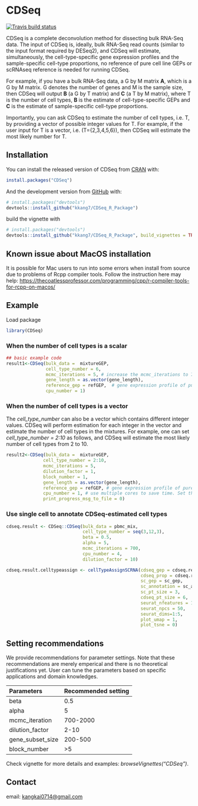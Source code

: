 
<!-- README.md is generated from README.Rmd. Please edit that file -->

# CDSeq

<!-- badges: start -->

[![Travis build
status](https://travis-ci.com/kkang7/CDSeq_R_Package.svg?branch=master)](https://travis-ci.com/kkang7/CDSeq_R_Package)
<!-- badges: end -->

CDSeq is a complete deconvolution method for dissecting bulk RNA-Seq
data. The input of CDSeq is, ideally, bulk RNA-Seq read counts (similar
to the input format required by DESeq2), and CDSeq will estimate,
simultaneously, the cell-type-specific gene expression profiles and the
sample-specific cell-type proportions, no reference of pure cell line
GEPs or scRNAseq reference is needed for running CDSeq.

For example, if you have a bulk RNA-Seq data, a G by M matrix **A**,
which is a G by M matrix. G denotes the number of genes and M is the
sample size, then CDSeq will output **B** (a G by T matrix) and **C** (a
T by M matrix), where T is the number of cell types, **B** is the
estimate of cell-type-specific GEPs and **C** is the estimate of
sample-specific cell-type proportions.

Importantly, you can ask CDSeq to estimate the number of cell types,
i.e. T, by providing a vector of possible integer values for T. For
example, if the user input for T is a vector, i.e. \(T=\{2,3,4,5,6\}\),
then CDSeq will estimate the most likely number for T.

## Installation

You can install the released version of CDSeq from
[CRAN](https://CRAN.R-project.org) with:

``` r
install.packages("CDSeq")
```

And the development version from [GitHub](https://github.com/) with:

``` r
# install.packages("devtools")
devtools::install_github("kkang7/CDSeq_R_Package")
```

build the vignette with

``` r
# install.packages("devtools")
devtools::install_github("kkang7/CDSeq_R_Package", build_vignettes = TRUE)
```

## Known issue about MacOS installation

It is possible for Mac users to run into some errors when install from
source due to problems of Rcpp compiler tools. Follow the instruction
here may help:
<https://thecoatlessprofessor.com/programming/cpp/r-compiler-tools-for-rcpp-on-macos/>

## Example

Load package

``` r
library(CDSeq)
```

### When the number of cell types is a scalar

``` r
## basic example code
result1<-CDSeq(bulk_data =  mixtureGEP, 
               cell_type_number = 6, 
               mcmc_iterations = 5, # increase the mcmc_iterations to 700 or above
               gene_length = as.vector(gene_length), 
               reference_gep = refGEP,  # gene expression profile of pure cell lines
               cpu_number = 1)
```

### When the number of cell types is a vector

The *cell\_type\_number* can also be a vector which contains different
integer values. CDSeq will perform estimation for each integer in the
vector and estimate the number of cell types in the mixtures. For
example, one can set *cell\_type\_number = 2:10* as follows, and CDSeq
will estimate the most likely number of cell types from 2 to 10.

``` r
result2<-CDSeq(bulk_data =  mixtureGEP, 
              cell_type_number = 2:10, 
              mcmc_iterations = 5, 
              dilution_factor = 1, 
              block_number = 1, 
              gene_length = as.vector(gene_length), 
              reference_gep = refGEP, # gene expression profile of pure cell lines
              cpu_number = 1, # use multiple cores to save time. Set the cpu_number = length(cell_type_number) if there is enough cores.
              print_progress_msg_to_file = 0)
```

### Use single cell to annotate CDSeq-estimated cell types

``` r
cdseq.result <- CDSeq::CDSeq(bulk_data = pbmc_mix,
                             cell_type_number = seq(3,12,3),
                             beta = 0.5,
                             alpha = 5,
                             mcmc_iterations = 700,
                             cpu_number = 4,
                             dilution_factor = 10)

cdseq.result.celltypeassign <- cellTypeAssignSCRNA(cdseq_gep = cdseq.result$estGEP, # CDSeq-estimated cell-type-specific GEPs
                                                   cdseq_prop = cdseq.result$estProp, # CDSeq-estimated cell type proportions
                                                   sc_gep = sc_gep,         # PBMC single cell data
                                                   sc_annotation = sc_annotation,# PBMC single data annotations
                                                   sc_pt_size = 3,
                                                   cdseq_pt_size = 6,
                                                   seurat_nfeatures = 100,
                                                   seurat_npcs = 50,
                                                   seurat_dims=1:5,
                                                   plot_umap = 1,
                                                   plot_tsne = 0)
```

## Setting recommendations

We provide recommendations for parameter settings. Note that these
recommendations are merely emperical and there is no theoretical
justifications yet. User can tune the parameters based on specific
applications and domain knowledges.

| Parameters         | Recommended setting |
| :----------------- | :------------------ |
| beta               | 0.5                 |
| alpha              | 5                   |
| mcmc\_iteration    | 700-2000            |
| dilution\_factor   | 2-10                |
| gene\_subset\_size | 200-500             |
| block\_number      | \>5                 |

Check vignette for more details and examples:
*browseVignettes(“CDSeq”)*.

## Contact

email: <kangkai0714@gmail.com>
